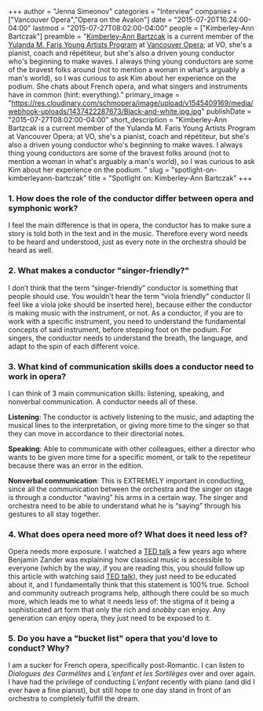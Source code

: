 +++
author = "Jenna Simeonov"
categories = "Interview"
companies = ["Vancouver Opera","Opera on the Avalon"]
date = "2015-07-20T16:24:00-04:00"
lastmod = "2015-07-27T08:02:00-04:00"
people = ["Kimberley-Ann Bartczak"]
preamble = "[Kimberley-Ann Bartzcak]() is a current member of the [Yulanda M. Faris Young Artists Program](http://www.vancouveropera.ca/about/artists/young_artists_program) at [Vancouver Opera](/scene/companies/vancouver-opera/); at VO, she's a pianist, coach and répétiteur, but she's also a driven young conductor who's beginning to make waves. I always thing young conductors are some of the bravest folks around (not to mention a woman in what's arguably a man's world), so I was curious to ask Kim about her experience on the podium. She chats about French opera, and what singers and instruments have in common (hint: everything)."
primary_image = "https://res.cloudinary.com/schmopera/image/upload/v1545409169/media/webhook-uploads/1437422287673/Black-and-white.jpg.jpg"
publishDate = "2015-07-27T08:02:00-04:00"
short_description = "Kimberley-Ann Bartzcak is a current member of the Yulanda M. Faris Young Artists Program at Vancouver Opera; at VO, she&#039;s a pianist, coach and répétiteur, but she&#039;s also a driven young conductor who&#039;s beginning to make waves. I always thing young conductors are some of the bravest folks around (not to mention a woman in what&#039;s arguably a man&#039;s world), so I was curious to ask Kim about her experience on the podium. "
slug = "spotlight-on-kimberleyann-bartczak"
title = "Spotlight on: Kimberley-Ann Bartczak"
+++

### 1. How does the role of the conductor differ between opera and symphonic work?

I feel the main difference is that in opera, the conductor has to make sure a story is told both in the text and in the music. Therefore every word needs to be heard and understood, just as every note in the orchestra should be heard as well. 

### 2. What makes a conductor "singer-friendly?"

I don’t think that the term “singer-friendly” conductor is something that people should use.  You wouldn’t hear the term “viola friendly” conductor (I feel like a viola joke should be inserted here), because either the conductor is making music with the instrument, or not. As a conductor, if you are to work with a specific instrument, you need to understand the fundamental concepts of said instrument, before stepping foot on the podium. For singers, the conductor needs to understand the breath, the language, and adapt to the spin of each different voice.

### 3. What kind of communication skills does a conductor need to work in opera?

I can think of 3 main communication skills: listening, speaking, and nonverbal communication. A conductor needs all of these.  

**Listening**: The conductor is actively listening to the music, and adapting the musical lines to the interpretation, or giving more time to the singer so that they can move in accordance to their directorial notes. 

**Speaking**: Able to communicate with other colleagues, either a director who wants to be given more time for a specific moment, or talk to the repetiteur because there was an error in the edition.

**Nonverbal communication**: This is EXTREMELY important in conducting, since all the communication between the orchestra and the singer on stage is through a conductor “waving” his arms in a certain way. The singer and orchestra need to be able to understand what he is “saying” through his gestures to all stay together.

### 4. What does opera need more of? What does it need less of?

Opera needs more exposure. I watched a [TED talk](http://www.ted.com/talks/benjamin_zander_on_music_and_passion?language=en) a few years ago where Benjamin Zander was explaining how classical music is accessible to everyone (which by the way, if you are reading this, you should follow up this article with watching said [TED talk](http://www.ted.com/talks/benjamin_zander_on_music_and_passion?language=en)), they just need to be educated about it, and I fundamentally think that this statement is 100% true. School and community outreach programs help, although there could be so much more, which leads me to what it needs less of: the stigma of it being a sophisticated art form that only the rich and *snobby* can enjoy. Any generation can enjoy opera, they just need to be exposed to it. 

### 5. Do you have a "bucket list" opera that you'd love to conduct? Why?

I am a sucker for French opera, specifically post-Romantic. I can listen to *Dialogues des Carmélites* and *L’enfant et les Sortilèges* over and over again.  I have had the privilege of conducting *L’enfant* recently with piano (and did I ever have a fine pianist), but still hope to one day stand in front of an orchestra to completely fulfill the dream. 

